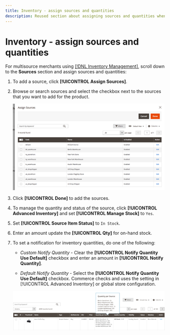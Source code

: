 ```yaml
---
title: Inventory - assign sources and quantities
description: Reused section about assigning sources and quantities when creating catalog products.
---
```

# Inventory - assign sources and quantities

For multisource merchants using [[!DNL Inventory Management]](../inventory-management/introduction.md), scroll down to the **Sources** section and assign sources and quantities:

1. To add a source, click **[!UICONTROL Assign Sources]**.

1. Browse or search sources and select the checkbox next to the sources that you want to add for the product.

   ![Assign sources to the product](../catalog/assets/inventory-product-assign-sources.png)<!-- zoom -->

1. Click **[!UICONTROL Done]** to add the sources.

1. To manage the quantity and status of the source, click **[!UICONTROL Advanced Inventory]** and set **[!UICONTROL Manage Stock]** to `Yes`.

1. Set **[!UICONTROL Source Item Status]** to `In Stock`.

1. Enter an amount update the **[!UICONTROL Qty]** for on-hand stock.

1. To set a notification for inventory quantities, do one of the following:

   - _Custom Notify Quantity_ - Clear the **[!UICONTROL Notify Quantity Use Default]** checkbox and enter an amount in **[!UICONTROL Notify Quantity]**.

   - _Default Notify Quantity_ - Select the **[!UICONTROL Notify Quantity Use Default]** checkbox. Commerce checks and uses the setting in [!UICONTROL Advanced Inventory] or global store configuration. 

   ![Update Product Quantities per Source](../catalog/assets/inventory-product-quantity.png)<!-- zoom -->
